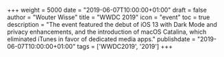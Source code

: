 +++
weight = 5000
date = "2019-06-07T10:00:00+01:00"
draft = false
author = "Wouter Wisse"
title = "WWDC 2019"
icon = "event"
toc = true
description = "The event featured the debut of iOS 13 with Dark Mode and privacy enhancements, and the introduction of macOS Catalina, which eliminated iTunes in favor of dedicated media apps."
publishdate = "2019-06-07T10:00:00+01:00"
tags = ['WWDC2019', '2019']
+++